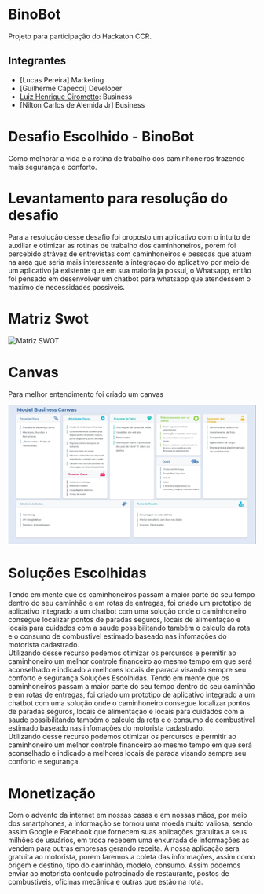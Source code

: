 # BinoBot
Projeto para participação do Hackaton CCR.

## Integrantes

- [Lucas Pereira] Marketing
- [Guilherme Capecci] Developer
- [Luiz Henrique Girometto](https://www.linkedin.com/in/girolometto/): Business
- [Nilton Carlos de Alemida Jr] Business

# Desafio Escolhido - BinoBot

Como melhorar a vida e a rotina de trabalho dos caminhoneiros trazendo mais segurança e conforto.

# Levantamento para resolução do desafio
Para a resolução desse desafio foi proposto um aplicativo com o intuito de auxiliar e otimizar as rotinas de trabalho dos caminhoneiros, porém foi percebido atrávez de entrevistas com caminhoneiros e pessoas que atuam na area que seria mais interessante a integraçao do aplicativo por meio de um aplicativo já existente que em sua maioria ja possui, o Whatsapp, então foi pensado em desenvolver um chatbot para whatsapp que atendessem o maximo de necessidades possiveis.

# Matriz Swot

![Matriz SWOT](https://github.com/luizhgirolometto/BinoBot/blob/master/%C3%ADndice.jpg)

# Canvas

Para melhor entendimento foi criado um canvas

![Matriz SWOT](https://github.com/luizhgirolometto/BinoBot/blob/master/canvas.jpg)

# Soluções Escolhidas

Tendo em mente que os caminhoneiros passam a maior parte do seu tempo dentro do seu caminhão e em rotas de entregas, foi criado um prototipo de aplicativo integrado a um chatbot com uma solução onde o caminhoneiro consegue localizar pontos de paradas seguros, locais de alimentação e locais para cuidados com a saude possibilitando também o calculo da rota e o consumo de combustivel estimado  baseado nas infomações do motorista cadastrado.  
Utilizando desse recurso podemos otimizar os percursos e permitir ao caminhoneiro um melhor controle financeiro ao mesmo tempo em que será aconselhado e indicado a melhores locais de parada visando sempre seu conforto e segurança.Soluções Escolhidas.
Tendo em mente que os caminhoneiros passam a maior parte do seu tempo dentro do seu caminhão e em rotas de entregas, foi criado um prototipo de aplicativo integrado a um chatbot com uma solução onde o caminhoneiro consegue localizar pontos de paradas seguros, locais de alimentação e locais para cuidados com a saude possibilitando também o calculo da rota e o consumo de combustivel estimado  baseado nas infomações do motorista cadastrado.  
Utilizando desse recurso podemos otimizar os percursos e permitir ao caminhoneiro um melhor controle financeiro ao mesmo tempo em que será aconselhado e indicado a melhores locais de parada visando sempre seu conforto e segurança.

# Monetização
Com o advento da internet em nossas casas e em nossas mãos, por meio dos smartphones, a informação se tornou uma moeda muito valiosa, sendo assim 
Google e Facebook que fornecem suas aplicações gratuitas a seus milhões de usuários, em troca recebem uma enxurrada de informações as vendem para outras empresas gerando receita.
A nossa aplicação sera gratuita ao motorista, porem faremos a coleta das informações, assim como origem e destino, tipo do caminhão, modelo, consumo. 
Assim podemos enviar ao motorista conteudo patrocinado de restaurante, postos de combustiveis, oficinas mecânica e outras que estão na rota.
